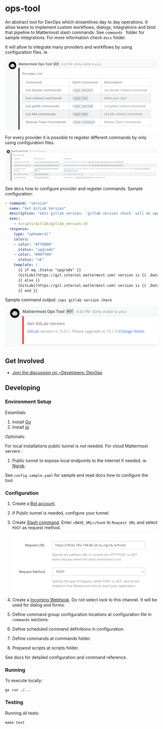 # ops-tool
An abstract tool for DevOps which streamlines day to day operations. It allow teams to implement custom workflows, dialogs, integrations and 
bind that pipeline to Mattermost slash commands. See `commands ` folder for sample integrations. For more information check `docs` folder.

It will allow to integrate many providers and workflows by using configuration files. Ie.

![Ops Tool Providers](docs/assets/readme_providers.png)

For every provider it is possible to register different commands by only using configuration files.

![GitLab Commnds](docs/assets/readme_gitlab_commands.png)

See docs how to configure provider and register commands. Sample configuration:

```yaml
- command: "version"
  name: "Get GitLab Version"
  description: "Gets gitlab version. `gitlab version check` will do upgrade check!"
  exec: 
    - scripts/gitlab/gitlab_version.sh
  response:
    type: "ephemeral"
    colors:
    - color: "#ff0000"
      status: "upgrade"
    - color: "#00ff00"
      status: "ok"
    template: |
      {{ if eq .Status "upgrade" }}
      [GitLab](https://git.internal.mattermost.com) version is {{ .Data.version }}. Please upgrade to {{ .Data.latest }}.[Change Notes]({{ .Data.change_notes_url }})
      {{ else }}
      [GitLab](https://git.internal.mattermost.com) version is {{ .Data.version }}. {{ if .Data.latest }} Upgrade is not needed! {{ end }}
      {{ end }}  

```

Sample command output: `/ops gitlab version check`

![GitLab Version Check](docs/assets/readme_gitlab_version_check.png)




## Get Involved

- [Join the discussion on ~Developers: DevOps](https://community.mattermost.com/core/channels/build)

## Developing

### Environment Setup

Essentials:

1. Install [Go](https://golang.org/doc/install)
2. Install [jq](https://stedolan.github.io/jq/download/)

Optionals:

For local installations public tunnel is not needed. For cloud Mattermost servers :

1. Public tunnel to expose local endpoints to the internet if needed. ie. [Ngrok](https://ngrok.com/).


See `config.sample.yaml` for sample and read docs how to configure the tool.

### Configuration

1. Create a [Bot account](https://developers.mattermost.com/integrate/admin-guide/admin-bot-accounts/).
2. If Public tunnel is needed, configure your tunnel.
3. Create [Slash command](https://developers.mattermost.com/integrate/admin-guide/admin-slash-commands/). Enter `<BASE_URL>/hook` to `Request URL`  and select `POST` as request method.

    ![image](docs/assets/readme_slash_command.png)
4. Create a [Incoming Webhook](https://developers.mattermost.com/integrate/admin-guide/admin-webhooks-incoming/). Do not select lock to this channel. It will be used for dialog and forms.
2. Define command group configuration locations at configuration file in `commands` sections. 
3. Define scheduled command definitions in configuration.
4. Define commands at commands folder.
5. Prepared scripts at scripts folder.

See docs for detailed configuration and command reference.

### Running

To execute locally:

```shell
go run ./...

```

### Testing

Running all tests:

```shell
make test
```

